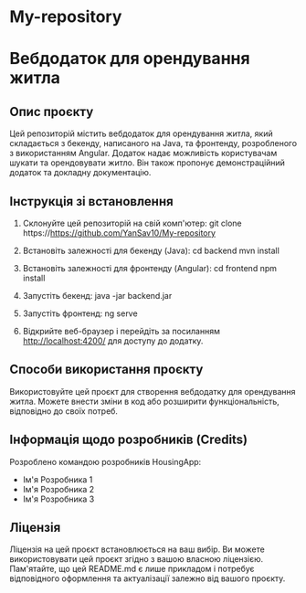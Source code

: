 # My-repository
# Вебдодаток для орендування житла

## Опис проєкту
Цей репозиторій містить вебдодаток для орендування житла, який складається з бекенду, написаного на Java, та фронтенду, розробленого з використанням Angular. Додаток надає можливість користувачам шукати та орендовувати житло. Він також пропонує демонстраційний додаток та докладну документацію.

## Інструкція зі встановлення
1. Склонуйте цей репозиторій на свій комп'ютер:
git clone https://https://github.com/YanSav10/My-repository

2. Встановіть залежності для бекенду (Java):
cd backend
mvn install

3. Встановіть залежності для фронтенду (Angular):
cd frontend
npm install

4. Запустіть бекенд:
java -jar backend.jar

5. Запустіть фронтенд:
ng serve

6. Відкрийте веб-браузер і перейдіть за посиланням [http://localhost:4200/](http://localhost:4200/) для доступу до додатку.

## Способи використання проєкту
Використовуйте цей проєкт для створення вебдодатку для орендування житла. Можете внести зміни в код або розширити функціональність, відповідно до своїх потреб.

## Інформація щодо розробників (Credits)
Розроблено командою розробників HousingApp:
- Ім'я Розробника 1
- Ім'я Розробника 2
- Ім'я Розробника 3

## Ліцензія
Ліцензія на цей проєкт встановлюється на ваш вибір. Ви можете використовувати цей проєкт згідно з вашою власною ліцензією.
Пам'ятайте, що цей README.md є лише прикладом і потребує відповідного оформлення та актуалізації залежно від вашого проєкту.



